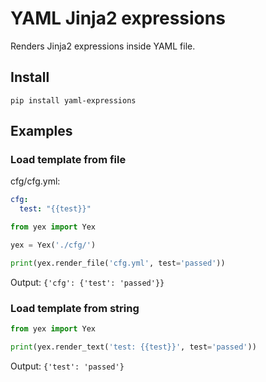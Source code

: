 # YAML Jinja2 expressions

Renders Jinja2 expressions inside YAML file.

## Install

```
pip install yaml-expressions
```

## Examples

### Load template from file

cfg/cfg.yml:

```yaml
cfg:
  test: "{{test}}"
```

```python
from yex import Yex

yex = Yex('./cfg/')

print(yex.render_file('cfg.yml', test='passed'))
```

Output: `{'cfg': {'test': 'passed'}}`

### Load template from string

```python
from yex import Yex

print(yex.render_text('test: {{test}}', test='passed'))
```

Output: `{'test': 'passed'}`
